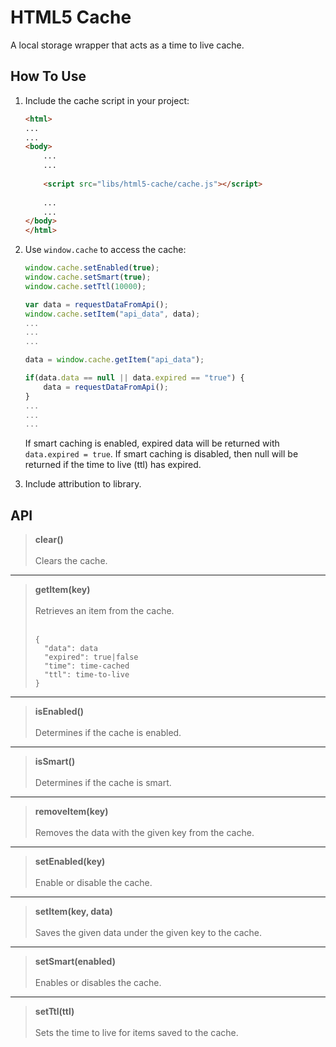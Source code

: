 HTML5 Cache
===========
A local storage wrapper that acts as a time to live cache.

How To Use
----------
1. Include the cache script in your project:

	```html
	<html>
	...
	...
	<body>
		...
		...
		
		<script src="libs/html5-cache/cache.js"></script>
		
		...
		...
	</body>
	</html>
	```

2. Use `window.cache` to access the cache:

	```javascript
	window.cache.setEnabled(true);
	window.cache.setSmart(true);
	window.cache.setTtl(10000);

	var data = requestDataFromApi();
	window.cache.setItem("api_data", data);
	...
	...
	...
	
	data = window.cache.getItem("api_data");

	if(data.data == null || data.expired == "true") {
		data = requestDataFromApi();
	}
	...	
	...
	...
	```
	
	If smart caching is enabled, expired data will be returned with `data.expired = true`. If smart caching is disabled, then null will be returned if the time to live (ttl) has expired.

3. Include attribution to library.

API
---

>**clear()**
><br><br>
>Clears the cache.

---

>**getItem(key)**
><br><br>
>Retrieves an item from the cache.
><br><br>
>```
>{
>	"data": data
>	"expired": true|false
>	"time": time-cached
>	"ttl": time-to-live
>}
>```

---

>**isEnabled()**
><br><br>
>Determines if the cache is enabled.

---

>**isSmart()**
><br><br>
>Determines if the cache is smart.

---

>**removeItem(key)**
><br><br>
>Removes the data with the given key from the cache.

---

>**setEnabled(key)**
><br><br>
>Enable or disable the cache.

---

>**setItem(key, data)**
><br><br>
>Saves the given data under the given key to the cache.

---

>**setSmart(enabled)**
><br><br>
>Enables or disables the cache.

---

>**setTtl(ttl)**
><br><br>
>Sets the time to live for items saved to the cache.